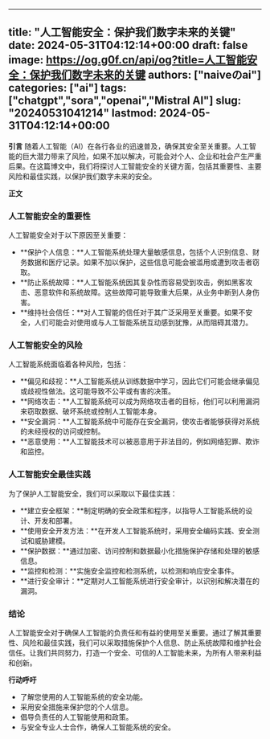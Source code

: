 
---
title: "人工智能安全：保护我们数字未来的关键"
date: 2024-05-31T04:12:14+00:00
draft: false
image: https://og.g0f.cn/api/og?title=人工智能安全：保护我们数字未来的关键
authors: ["naiveのai"]
categories: ["ai"]
tags: ["chatgpt","sora","openai","Mistral AI"]
slug: "20240531041214"
lastmod: 2024-05-31T04:12:14+00:00
---
**引言**
随着人工智能（AI）在各行各业的迅速普及，确保其安全至关重要。人工智能的巨大潜力带来了风险，如果不加以解决，可能会对个人、企业和社会产生严重后果。在这篇博文中，我们将探讨人工智能安全的关键方面，包括其重要性、主要风险和最佳实践，以保护我们数字未来的安全。

**正文**

### 人工智能安全的重要性

人工智能安全对于以下原因至关重要：

- **保护个人信息：**人工智能系统处理大量敏感信息，包括个人识别信息、财务数据和医疗记录。如果不加以保护，这些信息可能会被滥用或遭到攻击者窃取。
- **防止系统故障：**人工智能系统因其复杂性而容易受到攻击，例如黑客攻击、恶意软件和系统故障。这些故障可能导致重大后果，从业务中断到人身伤害。
- **维持社会信任：**对人工智能的信任对于其广泛采用至关重要。如果不安全，人们可能会对使用或与人工智能系统互动感到犹豫，从而阻碍其潜力。

### 人工智能安全的风险

人工智能系统面临着各种风险，包括：

- **偏见和歧视：**人工智能系统从训练数据中学习，因此它们可能会继承偏见或歧视性做法。这可能导致不公平或有害的决策。
- **网络攻击：**人工智能系统可以成为网络攻击者的目标，他们可以利用漏洞来窃取数据、破坏系统或控制人工智能本身。
- **安全漏洞：**人工智能系统中可能存在安全漏洞，使攻击者能够获得对系统的未经授权的访问或控制。
- **恶意使用：**人工智能技术可以被恶意用于非法目的，例如网络犯罪、欺诈和监控。

### 人工智能安全最佳实践

为了保护人工智能安全，我们可以采取以下最佳实践：

- **建立安全框架：**制定明确的安全政策和程序，以指导人工智能系统的设计、开发和部署。
- **使用安全开发方法：**在开发人工智能系统时，采用安全编码实践、安全测试和威胁建模。
- **保护数据：**通过加密、访问控制和数据最小化措施保护存储和处理的敏感信息。
- **监控和检测：**实施安全监控和检测系统，以检测和响应安全事件。
- **进行安全审计：**定期对人工智能系统进行安全审计，以识别和解决潜在的漏洞。

### 结论

人工智能安全对于确保人工智能的负责任和有益的使用至关重要。通过了解其重要性、风险和最佳实践，我们可以采取措施保护个人信息、防止系统故障和维护社会信任。让我们共同努力，打造一个安全、可信的人工智能未来，为所有人带来利益和创新。

**行动呼吁**

* 了解您使用的人工智能系统的安全功能。
* 采用安全措施来保护您的个人信息。
* 倡导负责任的人工智能使用和政策。
* 与安全专业人士合作，确保人工智能系统的安全。
